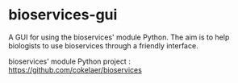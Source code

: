 # bioservices-gui
A GUI for using the bioservices' module Python. The aim is to help biologists to use bioservices through a friendly interface.

bioservices' module Python project : https://github.com/cokelaer/bioservices
